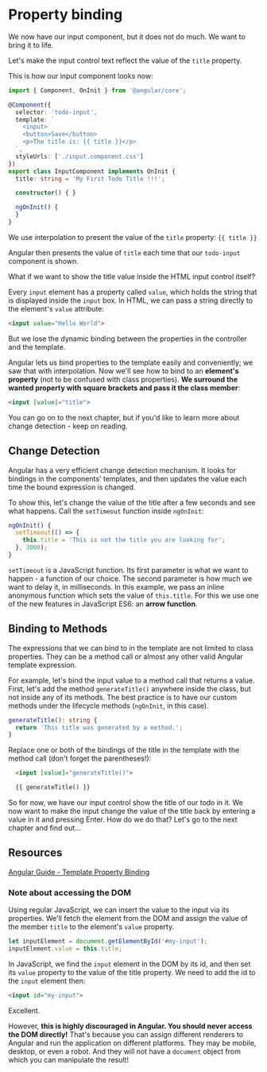 # Property binding

We now have our input component, but it does not do much. We want to bring it to life.

Let's make the input control text reflect the value of the `title` property.

This is how our input component looks now:

```ts
import { Component, OnInit } from '@angular/core';

@Component({
  selector: 'todo-input',
  template: `
    <input>
    <button>Save</button>
    <p>The title is: {{ title }}</p>
  `,
  styleUrls: ['./input.component.css']
})
export class InputComponent implements OnInit {
  title: string = 'My First Todo Title !!!';

  constructor() { }

  ngOnInit() {
  }
}
```

We use interpolation to present the value of the `title` property: `{{ title }}`

Angular then presents the value of `title` each time that our `todo-input` component is shown.

What if we want to show the title value inside the HTML input control itself?

Every `input` element has a property called `value`, which holds the string that is displayed inside the `input` box. In HTML, we can pass a string directly to the element's `value` attribute:

```html
<input value="Hello World">
```

But we lose the dynamic binding between the properties in the controller and the template.

Angular lets us bind properties to the template easily and conveniently; we saw that with interpolation. Now we'll see how to bind to an **element's property** (not to be confused with class properties). **We surround the wanted property with square brackets and pass it the class member**:

```html
<input [value]="title">
```

You can go on to the next chapter, but if you'd like to learn more about change detection - keep on reading.

## Change Detection

Angular has a very efficient change detection mechanism. It looks for bindings in the components' templates, and then updates the value each time the bound expression is changed.

To show this, let's change the value of the title after a few seconds and see what happens. Call the `setTimeout` function inside `ngOnInit`:

```ts
ngOnInit() {
  setTimeout(() => {
    this.title = 'This is not the title you are looking for';
  }, 3000);
}
```

`setTimeout` is a JavaScript function. Its first parameter is what we want to happen - a function of our choice. The second parameter is how much we want to delay it, in milliseconds. In this example, we pass an inline anonymous function which sets the value of `this.title`. For this we use one of the new features in JavaScript ES6: an **arrow function**.

## Binding to Methods

The expressions that we can bind to in the template are not limited to class properties. They can be a method call or almost any other valid Angular template expression.

For example, let's bind the input value to a method call that returns a value.
First, let's add the method `generateTitle()` anywhere inside the class, but not inside any of its methods. The best practice is to have our custom methods under the lifecycle methods (`ngOnInit`, in this case).

```ts
generateTitle(): string {
  return 'This title was generated by a method.';
}
```

Replace one or both of the bindings of the title in the template with the method call (don't forget the parentheses!):

```html
  <input [value]="generateTitle()">

  {{ generateTitle() }}
```

So for now, we have our input control show the title of our todo in it. We now want to make the input change the value of the title back by entering a value in it and pressing Enter. How do we do that? Let's go to the next chapter and find out...

## Resources

[Angular Guide - Template Property Binding](https://angular.io/guide/template-syntax#property-binding--property-)

### Note about accessing the DOM

Using regular JavaScript, we can insert the value to the input via its properties. We'll fetch the element from the DOM and assign the value of the member `title` to the element's `value` property.

```ts
let inputElement = document.getElementById('#my-input');
inputElement.value = this.title;
```

In JavaScript, we find the `input` element in the DOM by its id, and then set its `value` property to the value of the title property. We need to add the id to the `input` element then:

```html
<input id="my-input">
```

Excellent.

However, **this is highly discouraged in Angular. You should never access the DOM directly!**
That's because you can assign different renderers to Angular and run the application on different platforms. They may be mobile, desktop, or even a robot. And they will not have a `document` object from which you can manipulate the result!

